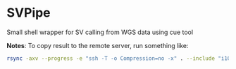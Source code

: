 # SVPipe
Small shell wrapper for SV calling from WGS data using cue tool

**Notes**:
To copy result to the remote server, run something like:
```bash
rsync -axv --progress -e "ssh -T -o Compression=no -x" . --include "i10*/" --include "i10*/*/"  --include "i10*/*/reports/" --include "i10*/10*/.*" --include "*.vcf" --exclude "*" . vfishman@143.107.29.10:/home/venus/lago/vfishman/results/ --dry-run```